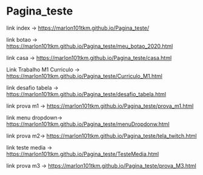 # Pagina_teste

link index  -> https://marlon101tkm.github.io/Pagina_teste/

link botao -> https://marlon101tkm.github.io/Pagina_teste/meu_botao_2020.html

link casa -> https://marlon101tkm.github.io/Pagina_teste/casa.html

Link Trabalho M1 Curriculo -> https://marlon101tkm.github.io/Pagina_teste/Curriculo_M1.html

link desafio tabela -> https://marlon101tkm.github.io/Pagina_teste/desafio_tabela.html

link prova m1 -> https://marlon101tkm.github.io/Pagina_teste/prova_m1.html

link menu dropdown-> https://marlon101tkm.github.io/Pagina_teste/menuDropdonw.html

link prova m2-> https://marlon101tkm.github.io/Pagina_teste/tela_twitch.html

link teste media -> https://marlon101tkm.github.io/Pagina_teste/TesteMedia.html

link prova m3 -> https://marlon101tkm.github.io/Pagina_teste/prova_M3.html
